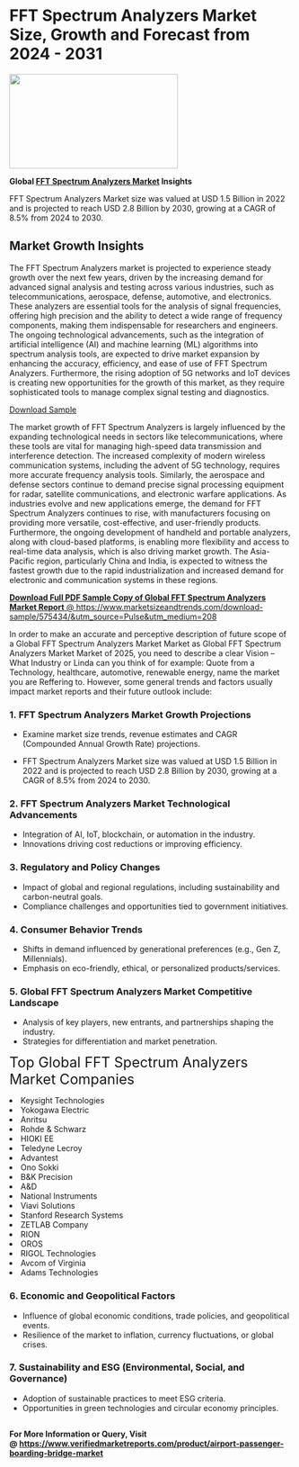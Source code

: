 <H1>FFT Spectrum Analyzers Market Size, Growth and Forecast from 2024 - 2031</H1><img class="aligncenter size-medium wp-image-584254" src="https://thirdeyenews.in/wp-content/uploads/2024/09/Global-Market-Research-300x168.jpeg" alt="" width="300" height="168" /><p><strong>Global&nbsp;<a href="https://www.marketsizeandtrends.com/download-sample/575434/&amp;utm_source=Pulse&amp;utm_medium=208">FFT Spectrum Analyzers Market</a> Insights</strong></p><p>FFT Spectrum Analyzers Market size was valued at USD 1.5 Billion in 2022 and is projected to reach USD 2.8 Billion by 2030, growing at a CAGR of 8.5% from 2024 to 2030.</p><p><h2>Market Growth Insights</h2> <p>The FFT Spectrum Analyzers market is projected to experience steady growth over the next few years, driven by the increasing demand for advanced signal analysis and testing across various industries, such as telecommunications, aerospace, defense, automotive, and electronics. These analyzers are essential tools for the analysis of signal frequencies, offering high precision and the ability to detect a wide range of frequency components, making them indispensable for researchers and engineers. The ongoing technological advancements, such as the integration of artificial intelligence (AI) and machine learning (ML) algorithms into spectrum analysis tools, are expected to drive market expansion by enhancing the accuracy, efficiency, and ease of use of FFT Spectrum Analyzers. Furthermore, the rising adoption of 5G networks and IoT devices is creating new opportunities for the growth of this market, as they require sophisticated tools to manage complex signal testing and diagnostics.</p> <p><a href="#">Download Sample</a></p> <p>The market growth of FFT Spectrum Analyzers is largely influenced by the expanding technological needs in sectors like telecommunications, where these tools are vital for managing high-speed data transmission and interference detection. The increased complexity of modern wireless communication systems, including the advent of 5G technology, requires more accurate frequency analysis tools. Similarly, the aerospace and defense sectors continue to demand precise signal processing equipment for radar, satellite communications, and electronic warfare applications. As industries evolve and new applications emerge, the demand for FFT Spectrum Analyzers continues to rise, with manufacturers focusing on providing more versatile, cost-effective, and user-friendly products. Furthermore, the ongoing development of handheld and portable analyzers, along with cloud-based platforms, is enabling more flexibility and access to real-time data analysis, which is also driving market growth. The Asia-Pacific region, particularly China and India, is expected to witness the fastest growth due to the rapid industrialization and increased demand for electronic and communication systems in these regions.</p> <p><a href="#"></p><p><span class=""><strong>Download Full PDF Sample Copy of Global FFT Spectrum Analyzers Market Report</strong> @ <a href="https://www.marketsizeandtrends.com/download-sample/575434/&amp;utm_source=Pulse&amp;utm_medium=208" target="_blank">https://www.marketsizeandtrends.com/download-sample/575434/&amp;utm_source=Pulse&amp;utm_medium=208</a></span></p><p>In order to make an accurate and perceptive description of future scope of a Global&nbsp;FFT Spectrum Analyzers Market Market as Global&nbsp;FFT Spectrum Analyzers Market Market of 2025, you need to describe a clear Vision &ndash; What Industry or Linda can you think of for example: Quote from a Technology, healthcare, automotive, renewable energy, name the market you are Reffering to. However, some general trends and factors usually impact market reports and their future outlook include:</p><h3>1.&nbsp;<strong>FFT Spectrum Analyzers Market Growth Projections</strong></h3><ul><li>Examine market size trends, revenue estimates and CAGR (Compounded Annual Growth Rate) projections.</li><li><p>FFT Spectrum Analyzers Market size was valued at USD 1.5 Billion in 2022 and is projected to reach USD 2.8 Billion by 2030, growing at a CAGR of 8.5% from 2024 to 2030.</p></li></ul><h3>2.&nbsp;<strong>FFT Spectrum Analyzers Market Technological Advancements</strong></h3><ul><li>Integration of AI, IoT, blockchain, or automation in the industry.</li><li>Innovations driving cost reductions or improving efficiency.</li></ul><h3>3.&nbsp;<strong>Regulatory and Policy Changes</strong></h3><ul><li>Impact of global and regional regulations, including sustainability and carbon-neutral goals.</li><li>Compliance challenges and opportunities tied to government initiatives.</li></ul><h3>4.&nbsp;<strong>Consumer Behavior Trends</strong></h3><ul><li>Shifts in demand influenced by generational preferences (e.g., Gen Z, Millennials).</li><li>Emphasis on eco-friendly, ethical, or personalized products/services.</li></ul><h3>5.&nbsp;<strong>Global FFT Spectrum Analyzers Market Competitive Landscape</strong></h3><ul><li>Analysis of key players, new entrants, and partnerships shaping the industry.</li><li>Strategies for differentiation and market penetration.</li></ul><p data-pm-slice="1 1 []"><span style="color: inherit; font-family: inherit; font-size: 25px;">Top Global FFT Spectrum Analyzers Market Companies</span></p><div class="" data-test-id=""><p><li>Keysight Technologies</li><li> Yokogawa Electric</li><li> Anritsu</li><li> Rohde & Schwarz</li><li> HIOKI EE</li><li> Teledyne Lecroy</li><li> Advantest</li><li> Ono Sokki</li><li> B&K Precision</li><li> A&D</li><li> National Instruments</li><li> Viavi Solutions</li><li> Stanford Research Systems</li><li> ZETLAB Company</li><li> RION</li><li> OROS</li><li> RIGOL Technologies</li><li> Avcom of Virginia</li><li> Adams Technologies</li></p></div><h3>6.&nbsp;<strong>Economic and Geopolitical Factors</strong></h3><ul><li>Influence of global economic conditions, trade policies, and geopolitical events.</li><li>Resilience of the market to inflation, currency fluctuations, or global crises.</li></ul><h3>7.&nbsp;<strong>Sustainability and ESG (Environmental, Social, and Governance)</strong></h3><ul><li>Adoption of sustainable practices to meet ESG criteria.</li><li>Opportunities in green technologies and circular economy principles.</li></ul><h2><strong style="font-size: 14px;">For More Information or Query, Visit @&nbsp;</strong><a style="background-color: #ffffff; font-size: 14px;" href="https://www.marketsizeandtrends.com/report/fft-spectrum-analyzers-market/" target="_blank">https://www.verifiedmarketreports.com/product/airport-passenger-boarding-bridge-market</a></h2>
